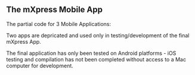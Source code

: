 ## The mXpress Mobile App

The partial code for 3 Mobile Applications:

Two apps are depricated and used only in testing/development of the final mXpress App.

The final application has only been tested on Android platforms - iOS testing and compilation has not been completed
without access to a Mac computer for development. 
